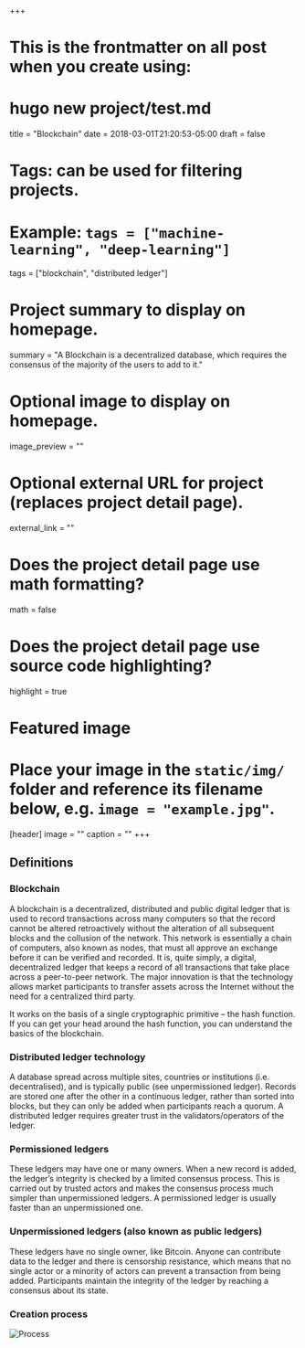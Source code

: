 +++
# This is the frontmatter on all post when you create using:
#  hugo new project/test.md

title = "Blockchain"
date = 2018-03-01T21:20:53-05:00
draft = false

# Tags: can be used for filtering projects.
# Example: `tags = ["machine-learning", "deep-learning"]`
tags = ["blockchain", "distributed ledger"]

# Project summary to display on homepage.
summary = "A Blockchain is a decentralized database, which requires the consensus of the majority of the users to add to it."

# Optional image to display on homepage.
image_preview = ""

# Optional external URL for project (replaces project detail page).
external_link = ""

# Does the project detail page use math formatting?
math = false

# Does the project detail page use source code highlighting?
highlight = true

# Featured image
# Place your image in the `static/img/` folder and reference its filename below, e.g. `image = "example.jpg"`.
[header]
image = ""
caption = ""
+++
## Definitions
### Blockchain
A blockchain is a decentralized, distributed and public digital ledger that is used to record transactions across many computers so that the record cannot be altered retroactively without the alteration of all subsequent blocks and the collusion of the network. This network is essentially a chain of computers, also known as nodes, that must all approve an exchange before it can be verified and recorded. It is, quite simply, a digital, decentralized ledger that keeps a record of all transactions that take place across a peer-to-peer network. The major innovation is that the technology allows market participants to transfer assets across the Internet without the need for a centralized third party.

It works on the basis of a single cryptographic primitive – the hash function. If you can get your head around the hash function, you can understand the basics of the blockchain.

### Distributed ledger technology
A database spread across multiple sites, countries or institutions (i.e. decentralised), and is typically public (see unpermissioned ledger). Records are stored one after the other in a continuous ledger, rather than sorted into blocks, but they can only be added when participants reach a quorum. A distributed ledger requires greater trust in the validators/operators of the ledger.

### Permissioned ledgers
These ledgers may have one or many owners. When a new record is added, the ledger’s integrity is checked by a limited consensus process. This is carried out by trusted actors and makes the consensus process much simpler than unpermissioned ledgers. A permissioned ledger is usually faster than an unpermissioned one.

### Unpermissioned ledgers (also known as public ledgers)
These ledgers have no single owner, like Bitcoin. Anyone can contribute data to the ledger and there is censorship resistance, which means that no single actor or a minority of actors can prevent a transaction from being added. Participants maintain the integrity of the ledger by reaching a consensus about its state.

### Creation process
![Process](/project/blockchain/img/blockchain.png)
